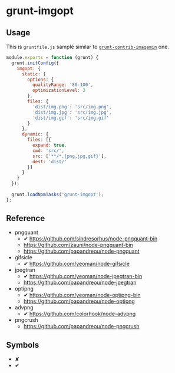 # grunt-imgopt

## Usage

This is `gruntfile.js` sample similar to [`grunt-contrib-imagemin`](https://github.com/gruntjs/grunt-contrib-imagemin) one. 

```js
module.exports = function (grunt) {
  grunt.initConfig({
    imgopt: {
      static: {
        options: {
          qualityRange: '80-100',
          optimizationLevel: 3
        },
        files: { 
          'dist/img.png': 'src/img.png',
          'dist/img.jpg': 'src/img.jpg',
          'dist/img.gif': 'src/img.gif'
        }
      },
      dynamic: {
        files: [{
          expand: true,
          cwd: 'src/', 
          src: ['**/*.{png,jpg,gif}'],
          dest: 'dist/'
        }]
      }
    }
  });
    
  grunt.loadNpmTasks('grunt-imgopt');
};
```

## Reference

- pngquant
    - ✔ https://github.com/sindresorhus/node-pngquant-bin
    - https://github.com/zauni/node-pngquant-bin
    - https://github.com/papandreou/node-pngquant
- gifsicle
    - ✔ https://github.com/yeoman/node-gifsicle
- jpegtran
    - ✔ https://github.com/yeoman/node-jpegtran-bin
    - https://github.com/papandreou/node-jpegtran
- optipng
    - ✔ https://github.com/yeoman/node-optipng-bin
    - https://github.com/papandreou/node-optipng
- advpng
    - ✔ https://github.com/colorhook/node-advpng
- pngcrush
    - https://github.com/papandreou/node-pngcrush
    
## Symbols

- ✘
- ✔